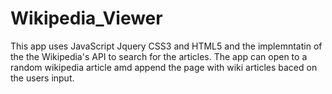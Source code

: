 # Wikipedia_Viewer

This app uses JavaScript Jquery CSS3 and HTML5 and the implemntatin of the the Wikipedia's API to search for the articles.
The app can open to a random wikipedia article amd append the page with wiki articles baced on the users input.

